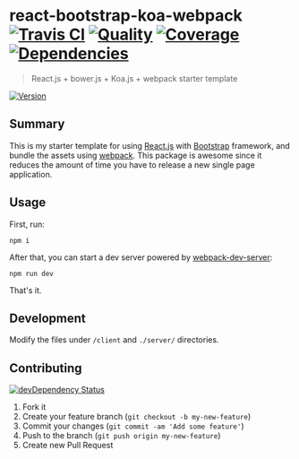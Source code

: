 # react-bootstrap-koa-webpack [![Travis CI][travis-image]][travis-url] [![Quality][codeclimate-image]][codeclimate-url] [![Coverage][coveralls-image]][coveralls-url] [![Dependencies][gemnasium-image]][gemnasium-url]
> React.js + bower.js + Koa.js + webpack starter template

[![Version][npm-image]][npm-url]


## Summary

This is my starter template for using [React.js](http://facebook.github.io/react/) with [Bootstrap](http://getbootstrap.com/) framework, and bundle the assets using [webpack](http://webpack.github.io/docs/tutorials/getting-started/). This package is awesome since it reduces the amount of time you have to release a new single page application.


## Usage

First, run:
```shell
npm i
```

After that, you can start a dev server powered by [webpack-dev-server](http://webpack.github.io/docs/webpack-dev-server.html):

```shell
npm run dev
```

That's it.


## Development

Modify the files under `/client` and `./server/` directories.


## Contributing

[![devDependency Status][david-dm-image]][david-dm-url]

1. Fork it
2. Create your feature branch (`git checkout -b my-new-feature`)
3. Commit your changes (`git commit -am 'Add some feature'`)
4. Push to the branch (`git push origin my-new-feature`)
5. Create new Pull Request


[npm-image]: https://img.shields.io/npm/v/react-bootstrap-koa-webpack.svg
[npm-url]: https://www.npmjs.org/package/react-bootstrap-koa-webpack

[travis-image]: https://travis-ci.org/tomchentw/react-bootstrap-koa-webpack.svg?branch=master
[travis-url]: https://travis-ci.org/tomchentw/react-bootstrap-koa-webpack
[codeclimate-image]: https://img.shields.io/codeclimate/github/tomchentw/react-bootstrap-koa-webpack.svg
[codeclimate-url]: https://codeclimate.com/github/tomchentw/react-bootstrap-koa-webpack
[coveralls-image]: https://img.shields.io/coveralls/tomchentw/react-bootstrap-koa-webpack.svg
[coveralls-url]: https://coveralls.io/r/tomchentw/react-bootstrap-koa-webpack
[gemnasium-image]: https://gemnasium.com/tomchentw/react-bootstrap-koa-webpack.svg
[gemnasium-url]: https://gemnasium.com/tomchentw/react-bootstrap-koa-webpack
[david-dm-image]: https://david-dm.org/tomchentw/react-bootstrap-koa-webpack/dev-status.svg?theme=shields.io
[david-dm-url]: https://david-dm.org/tomchentw/react-bootstrap-koa-webpack#info=devDependencies
